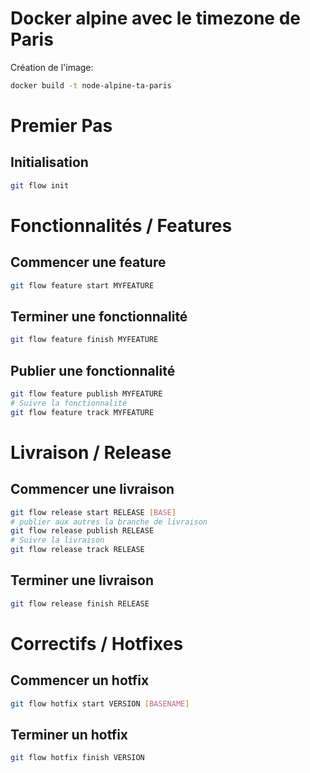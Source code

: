 # Docker alpine avec le timezone de Paris

Création de l'image:

```sh
docker build -t node-alpine-ta-paris
```

# Premier Pas 

## Initialisation

```sh
git flow init
```

# Fonctionnalités / Features

## Commencer une feature

```sh
git flow feature start MYFEATURE
```

## Terminer une fonctionnalité

```sh
git flow feature finish MYFEATURE
```

## Publier une fonctionnalité

```sh
git flow feature publish MYFEATURE
# Suivre la fonctionnalité
git flow feature track MYFEATURE
```

# Livraison / Release

## Commencer une livraison

```sh
git flow release start RELEASE [BASE]
# publier aux autres la branche de livraison
git flow release publish RELEASE 
# Suivre la livraison
git flow release track RELEASE
```

## Terminer une livraison

```sh
git flow release finish RELEASE
```

# Correctifs / Hotfixes

## Commencer un hotfix

```sh
git flow hotfix start VERSION [BASENAME]
```

## Terminer un hotfix

```sh
git flow hotfix finish VERSION
```
